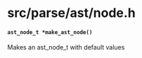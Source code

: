 # src/parse/ast/node.h

#### `ast_node_t *make_ast_node()`
Makes an ast_node_t with default values

